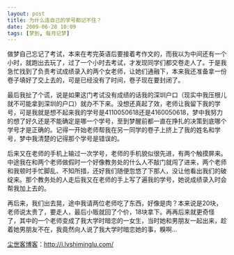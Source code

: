 ```yaml
---
layout: post
title: 为什么连自己的学号都记不住？
date: 2009-06-28 10:09
tags: [梦到, 每月记梦]
---
```

做梦自己忘记了考试，本来在考完英语后要接着考作文的，而我以为中间还有一个小时，就跑出去玩了，过了一个小时去考试，才发现同学们都交卷走人了。于是我急忙找到了负责考试成绩录入的两个女老师，让她们通融下，本来我还准备拿一份卷子填好了交上去的，可是已经没有了时间，卷子现在要封闭了。

最后我扯了个谎，说是如果这门考试没有成绩的话我的深圳户口（现实中我压根儿就不可能拿到深圳的户口）就办不下来。没想还真起了效，老师让我留下我的学号，可是我就是想不起来我的学号是4110050618还是4160050618，梦中我努力的想了好久还是不能确定是哪一个学号，至到梦醒前都一直在挣扎的决策到底哪个学号才是正确的。记得一开始老师帮我在另一同学的卷子上挤上了我的姓名和学号，梦中我清楚的记得那个学号是错误的。

后来又在老师的手机上输过一次学号，老师的手机貌似很先进，有两个触摸屏来。中途我在和两个老师做假时一个好像教务处的什么人不敲门就闯了进来，两个老师和我顿时手忙脚乱、不知所措，还好我们随便忽悠了下那人，没让他看出我们的破绽来。那个教务处的人走后我又在老师的手上写了遍我的学号，她说成绩录入时会帮我加上去的。

再后来，我们出去晃，途中我请两位老师吃了东西，好像是肉？本来说是20块，老师说太贵了，要走人，最后小贩就回了个价，18块拿下。再再后来就更奇怪了，其中的一个老师变成了我大学时暗恋的一女生，当时她和男朋友一起出来，趁着她男朋友不在，我竟然向人说了我大学时暗恋她的事，糗啊…

<a href="http://i.lvshiminglu.com/">尘世客博客</a>：<a href="http://i.lvshiminglu.com/">http://i.lvshiminglu.com/</a>

